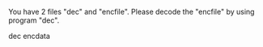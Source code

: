 You have 2 files "dec" and "encfile". Please decode the "encfile" by using program "dec".

dec
encdata
